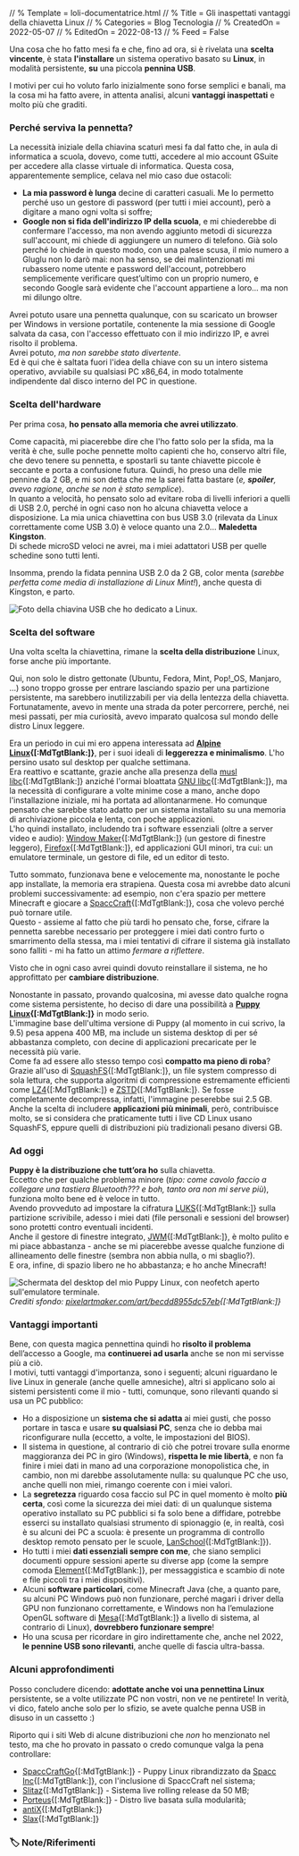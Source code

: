 // % Template = loli-documentatrice.html
// % Title = Gli inaspettati vantaggi della chiavetta Linux
// % Categories = Blog Tecnologia
// % CreatedOn = 2022-05-07
// % EditedOn = 2022-08-13
// % Feed = False

Una cosa che ho fatto mesi fa e che, fino ad ora, si è rivelata una **scelta vincente**, è stata **l'installare** un sistema operativo basato su **Linux**, in modalità persistente, **su** una piccola **pennina USB**.

I motivi per cui ho voluto farlo inizialmente sono forse semplici e banali, ma la cosa mi ha fatto avere, in attenta analisi, alcuni **vantaggi inaspettati** e molto più che graditi.

### Perché serviva la pennetta?

La necessità iniziale della chiavina scaturì mesi fa dal fatto che, in aula di informatica a scuola, dovevo, come tutti, accedere al mio account GSuite per accedere alla classe virtuale di informatica. Questa cosa, apparentemente semplice, celava nel mio caso due ostacoli:

- **La mia password è lunga** decine di caratteri casuali. Me lo permetto perché uso un gestore di password (per tutti i miei account), però a digitare a mano ogni volta si soffre;
- **Google non si fida dell'indirizzo IP della scuola**, e mi chiederebbe di confermare l'accesso, ma non avendo aggiunto metodi di sicurezza sull'account, mi chiede di aggiungere un numero di telefono. Già solo perché lo chiede in questo modo, con una palese scusa, il mio numero a Gluglu non lo darò mai: non ha senso, se dei malintenzionati mi rubassero nome utente e password dell'account, potrebbero semplicemente verificare quest’ultimo con un proprio numero, e secondo Google sarà evidente che l'account appartiene a loro... ma non mi dilungo oltre.

Avrei potuto usare una pennetta qualunque, con su scaricato un browser per Windows in versione portatile, contenente la mia sessione di Google salvata da casa, con l'accesso effettuato con il mio indirizzo IP, e avrei risolto il problema.  
Avrei potuto, _ma non sarebbe stato divertente_.  
Ed è qui che è saltata fuori l'idea della chiave con su un intero sistema operativo, avviabile su qualsiasi PC x86_64, in modo totalmente indipendente dal disco interno del PC in questione.

### Scelta dell'hardware

Per prima cosa, **ho pensato alla memoria che avrei utilizzato**.

Come capacità, mi piacerebbe dire che l'ho fatto solo per la sfida, ma la verità è che, sulle poche pennette molto capienti che ho, conservo altri file, che devo tenere su pennetta, e spostarli su tante chiavette piccole è seccante e porta a confusione futura. Quindi, ho preso una delle mie pennine da 2 GB, e mi son detta che me la sarei fatta bastare (_e, **spoiler**, avevo ragione, anche se non è stato semplice_).  
In quanto a velocità, ho pensato solo ad evitare roba di livelli inferiori a quelli di USB 2.0, perché in ogni caso non ho alcuna chiavetta veloce a disposizione. La mia unica chiavettina con bus USB 3.0 (rilevata da Linux correttamente come USB 3.0) è veloce quanto una 2.0... **Maledetta Kingston**.  
Di schede microSD veloci ne avrei, ma i miei adattatori USB per quelle schedine sono tutti lenti.

Insomma, prendo la fidata pennina USB 2.0 da 2 GB, color menta (_sarebbe perfetta come media di installazione di Linux Mint!_), anche questa di Kingston, e parto.

![Foto della chiavina USB che ho dedicato a Linux.]([staticoso:Folder:Assets:AbsoluteRoot]/Media/Chiavetta-Linux-2022-05-07.avif)

### Scelta del software

Una volta scelta la chiavettina, rimane la **scelta della distribuzione** Linux, forse anche più importante.

Qui, non solo le distro gettonate (Ubuntu, Fedora, Mint, Pop!_OS, Manjaro, ...) sono troppo grosse per entrare lasciando spazio per una partizione persistente, ma sarebbero inutilizzabili per via della lentezza della chiavetta.  
Fortunatamente, avevo in mente una strada da poter percorrere, perché, nei mesi passati, per mia curiosità, avevo imparato qualcosa sul mondo delle distro Linux leggere.

Era un periodo in cui mi ero appena interessata ad **[Alpine Linux](https://alpinelinux.org){[:MdTgtBlank:]}**, per i suoi ideali di **leggerezza e minimalismo**. L'ho persino usato sul desktop per qualche settimana.  
Era reattivo e scattante, grazie anche alla presenza della [musl libc](https://en.m.wikipedia.org/wiki/Musl){[:MdTgtBlank:]} anziché l'ormai bloattata [GNU libc](https://en.m.wikipedia.org/wiki/Glibc){[:MdTgtBlank:]}, ma la necessità di configurare a volte minime cose a mano, anche dopo l'installazione iniziale, mi ha portata ad allontanarmene. Ho comunque pensato che sarebbe stato adatto per un sistema installato su una memoria di archiviazione piccola e lenta, con poche applicazioni.  
L'ho quindi installato, includendo tra i software essenziali (oltre a server video e audio): [Window Maker](https://www.windowmaker.org){[:MdTgtBlank:]} (un gestore di finestre leggero), [Firefox](https://firefox.com){[:MdTgtBlank:]}, ed applicazioni GUI minori, tra cui: un emulatore terminale, un gestore di file, ed un editor di testo.

Tutto sommato, funzionava bene e velocemente ma, nonostante le poche app installate, la memoria era strapiena. Questa cosa mi avrebbe dato alcuni problemi successivamente: ad esempio, non c'era spazio per mettere Minecraft e giocare a [SpaccCraft](https://wikispacc.miraheze.org/wiki/SpaccCraft){[:MdTgtBlank:]}, cosa che volevo perché può tornare utile.  
Questo - assieme al fatto che più tardi ho pensato che, forse, cifrare la pennetta sarebbe necessario per proteggere i miei dati contro furto o smarrimento della stessa, ma i miei tentativi di cifrare il sistema già installato sono falliti - mi ha fatto un attimo _fermare a riflettere_.

Visto che in ogni caso avrei quindi dovuto reinstallare il sistema, ne ho approfittato per **cambiare distribuzione**.

Nonostante in passato, provando qualcosina, mi avesse dato qualche rogna come sistema persistente, ho deciso di dare una possibilità a **[Puppy Linux](https://puppylinux-woof-ce.github.io){[:MdTgtBlank:]}** in modo serio.  
L'immagine base dell'ultima versione di Puppy (al momento in cui scrivo, la 9.5) pesa appena 400 MB, ma include un sistema desktop di per sé abbastanza completo, con decine di applicazioni precaricate per le necessità più varie.  
Come fa ad essere allo stesso tempo così **compatto ma pieno di roba**? Grazie all'uso di [SquashFS](https://en.m.wikipedia.org/wiki/SquashFS){[:MdTgtBlank:]}, un file system compresso di sola lettura, che supporta algoritmi di compressione estremamente efficienti come [LZ4](https://en.m.wikipedia.org/wiki/LZ4_(compression_algorithm)){[:MdTgtBlank:]} e [ZSTD](https://en.m.wikipedia.org/wiki/Zstd){[:MdTgtBlank:]}. Se fosse completamente decompressa, infatti, l'immagine peserebbe sui 2.5 GB. Anche la scelta di includere **applicazioni più minimali**, però, contribuisce molto, se si considera che praticamente tutti i live CD Linux usano SquashFS, eppure quelli di distribuzioni più tradizionali pesano diversi GB.

### Ad oggi

**Puppy è la distribuzione che tutt’ora ho** sulla chiavetta.  
Eccetto che per qualche problema minore (_tipo: come cavolo faccio a collegare una tastiera Bluetooth??? e boh, tanto ora non mi serve più_), funziona molto bene ed è veloce in tutto.  
Avendo provveduto ad impostare la cifratura [LUKS](https://en.m.wikipedia.org/wiki/Linux_Unified_Key_Setup){[:MdTgtBlank:]} sulla partizione scrivibile, adesso i miei dati (file personali e sessioni del browser) sono protetti contro eventuali incidenti.  
Anche il gestore di finestre integrato, [JWM](https://en.m.wikipedia.org/wiki/JWM){[:MdTgtBlank:]}, è molto pulito e mi piace abbastanza - anche se mi piacerebbe avesse qualche funzione di allineamento delle finestre (sembra non abbia nulla, o mi sbaglio?).  
E ora, infine, di spazio libero ne ho abbastanza; e ho anche Minecraft!
 
![Schermata del desktop del mio Puppy Linux, con neofetch aperto sull'emulatore terminale.]([staticoso:Folder:Assets:AbsoluteRoot]/Media/Screenshots/Desktop-Chiavetta-Linux-2022-05-07.png)  
_Crediti sfondo: [pixelartmaker.com/art/becdd8955dc57eb](http://pixelartmaker.com/art/becdd8955dc57eb){[:MdTgtBlank:]}_

### Vantaggi importanti

Bene, con questa magica pennettina quindi ho **risolto il problema** dell’accesso a Google, ma **continuerei ad usarla** anche se non mi servisse più a ciò.  
I motivi, tutti vantaggi d'importanza, sono i seguenti; alcuni riguardano le live Linux in generale (anche quelle amnesiche), altri si applicano solo ai sistemi persistenti come il mio - tutti, comunque, sono rilevanti quando si usa un PC pubblico:

- Ho a disposizione un **sistema che si adatta** ai miei gusti, che posso portare in tasca e usare **su qualsiasi PC**, senza che io debba mai riconfigurare nulla (eccetto, a volte, le impostazioni del BIOS).
- Il sistema in questione, al contrario di ciò che potrei trovare sulla enorme maggioranza dei PC in giro (Windows), **rispetta le mie libertà**, e non fa finire i miei dati in mano ad una corporazione monopolistica che, in cambio, non mi darebbe assolutamente nulla: su qualunque PC che uso, anche quelli non miei, rimango coerente con i miei valori.
- La **segretezza** riguardo cosa faccio sul PC in quel momento è molto **più certa**, così come la sicurezza dei miei dati: di un qualunque sistema operativo installato su PC pubblici si fa solo bene a diffidare, potrebbe esserci su installato qualsiasi strumento di spionaggio (e, in realtà, così è su alcuni dei PC a scuola: è presente un programma di controllo desktop remoto pensato per le scuole, [LanSchool](https://en.m.wikipedia.org/wiki/LanSchool){[:MdTgtBlank:]}).
- Ho tutti i miei **dati essenziali sempre con me**, che siano semplici documenti oppure sessioni aperte su diverse app (come la sempre comoda [Element](https://element.io){[:MdTgtBlank:]}, per messaggistica e scambio di note e file piccoli tra i miei dispositivi).
- Alcuni **software particolari**, come Minecraft Java (che, a quanto pare, su alcuni PC Windows può non funzionare, perché magari i driver della GPU non funzionano correttamente, e Windows non ha l’emulazione OpenGL software di [Mesa](https://en.m.wikipedia.org/wiki/Mesa_(computer_graphics)){[:MdTgtBlank:]} a livello di sistema, al contrario di Linux), **dovrebbero funzionare sempre**!
- Ho una scusa per ricordare in giro indirettamente che, anche nel 2022, **le pennine USB sono rilevanti**, anche quelle di fascia ultra-bassa.

### Alcuni approfondimenti

Posso concludere dicendo: **adottate anche voi una pennettina Linux** persistente, se a volte utilizzate PC non vostri, non ve ne pentirete! In verità, vi dico, fatelo anche solo per lo sfizio, se avete qualche penna USB in disuso in un cassetto :)

Riporto qui i siti Web di alcune distribuzioni che _non_ ho menzionato nel testo, ma che ho provato in passato o credo comunque valga la pena controllare:

- [SpaccCraftGo](https://github.com/Spacc-Inc/SpaccCraftGo-Images){[:MdTgtBlank:]} - Puppy Linux ribrandizzato da [Spacc Inc](https://wikispacc.miraheze.org/wiki/Spacc_Inc){[:MdTgtBlank:]}, con l'inclusione di SpaccCraft nel sistema;
- [Slitaz](https://slitaz.org/en){[:MdTgtBlank:]} - Sistema live rolling release da 50 MB;
- [Porteus](http://porteus.org){[:MdTgtBlank:]} - Distro live basata sulla modularità;
- [antiX](https://antixlinux.com){[:MdTgtBlank:]}
- [Slax](https://slax.org){[:MdTgtBlank:]}

### 🏷️ Note/Riferimenti

[^ Aggiornamento 2022-08-13]: **Aggiornamento del 2022-08-13**: Ho importato questo articolo dal mio vecchio blog (<https://noblogo.org/loli-documentatrice/gli-inaspettati-vantaggi-della-chiavetta-linux>{[:MdTgtBlank:]}), per preservarlo meglio e per testare alcune cose. Ne ho approfittato per, oltre a migliorare la formattazione, cambiare in parte la forma di alcune frasi. Il contenuto resta praticamente uguale.
